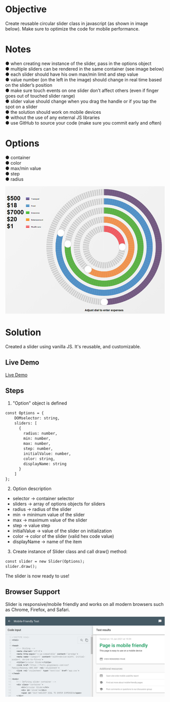 # Objective

Create reusable circular slider class in javascript (as shown in image below). Make sure to
optimize the code for mobile performance.

# Notes
● when creating new instance of the slider, pass in the options object <br />
● multiple sliders can be rendered in the same container (see image below) <br />
● each slider should have his own max/min limit and step value <br />
● value number (on the left in the image) should change in real time based on the slider’s
position <br />
● make sure touch events on one slider don’t affect others (even if finger goes out of
touched slider range) <br />
● slider value should change when you drag the handle or if you tap the spot on a slider <br />
● the solution should work on mobile devices <br />
● without the use of any external JS libraries <br />
● use GitHub to source your code (make sure you commit early and often) <br />

# Options
● container <br />
● color <br />
● max/min value <br />
● step <br />
● radius <br />

![alt text](https://github.com/ShubhiNigam29/Circular-Slider-Frontend/blob/main/sliders.png)

# Solution

Created a slider using vanilla JS. It's reusable, and customizable.

## Live Demo

[Live Demo](https://raw.githack.com/ShubhiNigam29/Circular-Slider-Frontend/main/index.html)

## Steps

1. "Option" object is defined <br />

```
const Options = {
    DOMselector: string,
    sliders: [
      {
        radius: number,
        min: number,
        max: number,
        step: number,
        initialValue: number,
        color: string,
        displayName: string
      }
    ]
};
```

2. Option description <br />

- selector -> container selector <br />
- sliders -> array of options objects for sliders <br />
- radius -> radius of the slider <br />
- min -> minimum value of the slider <br />
- max -> maximum value of the slider <br />
- step -> value step <br />
- initialValue -> value of the slider on initialization <br />
- color -> color of the slider (valid hex code value) <br />
- displayName -> name of the item <br />

3. Create instance of Slider class and call draw() method: <br />

```
const slider = new Slider(Options);
slider.draw();
```

The slider is now ready to use!

## Browser Support

Slider is responsive/mobile friendly and works on all modern browsers such as Chrome, Firefox, and Safari.

![alt text](https://github.com/ShubhiNigam29/Circular-Slider-Frontend/blob/main/MobileTest.JPG)